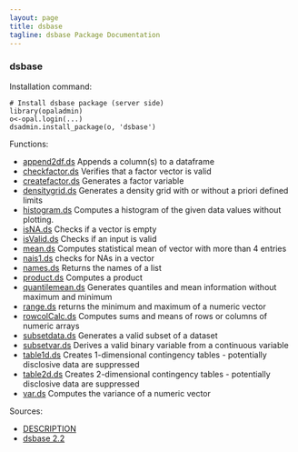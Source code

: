 ```yaml
---
layout: page
title: dsbase
tagline: dsbase Package Documentation
---
```



### dsbase

Installation command:

	# Install dsbase package (server side)
	library(opaladmin)
	o<-opal.login(...)
	dsadmin.install_package(o, 'dsbase')

Functions:


* [append2df.ds](append2df.ds.html) Appends a column(s) to a dataframe
* [checkfactor.ds](checkfactor.ds.html) Verifies that a factor vector is valid
* [createfactor.ds](createfactor.ds.html) Generates a factor variable
* [densitygrid.ds](densitygrid.ds.html) Generates a density grid with or without a priori defined limits
* [histogram.ds](histogram.ds.html) Computes a histogram of the given data values without plotting.
* [isNA.ds](isNA.ds.html) Checks if a vector is empty
* [isValid.ds](isValid.ds.html) Checks if an input is valid
* [mean.ds](mean.ds.html) Computes statistical mean of vector with more than 4 entries
* [nais1.ds](nais1.ds.html) checks for NAs in a vector
* [names.ds](names.ds.html) Returns the names of a list
* [product.ds](product.ds.html) Computes a product
* [quantilemean.ds](quantilemean.ds.html) Generates quantiles and mean information without maximum and minimum
* [range.ds](range.ds.html) returns the minimum and maximum of a numeric vector
* [rowcolCalc.ds](rowcolCalc.ds.html) Computes sums and means of rows or columns of numeric arrays
* [subsetdata.ds](subsetdata.ds.html) Generates a valid subset of a dataset
* [subsetvar.ds](subsetvar.ds.html) Derives a valid binary variable from a continuous variable
* [table1d.ds](table1d.ds.html) Creates 1-dimensional contingency tables - potentially disclosive data are suppressed
* [table2d.ds](table2d.ds.html) Creates 2-dimensional contingency tables - potentially disclosive data are suppressed
* [var.ds](var.ds.html) Computes the variance of a numeric vector

Sources:

* [DESCRIPTION](https://raw.github.com/datashield/dsbase/2.2/DESCRIPTION)
* [dsbase 2.2](https://github.com/datashield/dsbase/tree/2.2)
